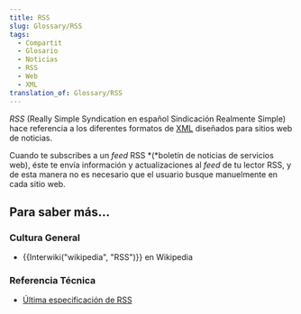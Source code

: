 ```yaml
---
title: RSS
slug: Glossary/RSS
tags:
  - Compartit
  - Glosario
  - Noticias
  - RSS
  - Web
  - XML
translation_of: Glossary/RSS
---
```

_RSS_ (Really Simple Syndication en español Sindicación Realmente Simple) hace referencia a los diferentes formatos de [XML](/es/docs/Glossary/XML) diseñados para sitios web de noticias.

Cuando te subscribes a un _feed_ RSS *(*boletín de noticias de servicios web), éste te envía información y actualizaciones al _feed_ de tu lector RSS, y de esta manera no es necesario que el usuario busque manuelmente en cada sitio web.

## Para saber más...

### Cultura General

- {{Interwiki("wikipedia", "RSS")}} en Wikipedia

### Referencia Técnica

- [Última especificación de RSS](http://www.rssboard.org/rss-specification)
